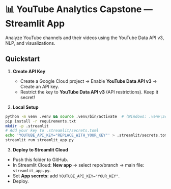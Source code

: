 # 📊 YouTube Analytics Capstone — Streamlit App

Analyze YouTube channels and their videos using the YouTube Data API v3, NLP, and visualizations.

## Quickstart

1) **Create API Key**
   - Create a Google Cloud project → Enable **YouTube Data API v3** → Create an API key.
   - Restrict the key to **YouTube Data API v3** (API restrictions). Keep it secret!

2) **Local Setup**
```bash
python -m venv .venv && source .venv/bin/activate  # (Windows: .venv\Scripts\activate)
pip install -r requirements.txt
mkdir -p .streamlit
# Add your key to .streamlit/secrets.toml
echo 'YOUTUBE_API_KEY="REPLACE_WITH_YOUR_KEY"' > .streamlit/secrets.toml
streamlit run streamlit_app.py
```

3) **Deploy to Streamlit Cloud**
- Push this folder to GitHub.
- In Streamlit Cloud: **New app** → select repo/branch → main file: `streamlit_app.py`.
- Set **App secrets**: add `YOUTUBE_API_KEY="YOUR_KEY"`.
- Deploy.
